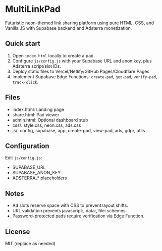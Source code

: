 # MultiLinkPad

Futuristic neon-themed link sharing platform using pure HTML, CSS, and Vanilla JS with Supabase backend and Adsterra monetization.

## Quick start
1. Open `index.html` locally to create a pad.
2. Configure `js/config.js` with your Supabase URL and anon key, plus Adsterra script/slot IDs.
3. Deploy static files to Vercel/Netlify/GitHub Pages/Cloudflare Pages.
4. Implement Supabase Edge Functions: `create-pad`, `get-pad`, `verify-pad`, `track-click`.

## Files
- index.html: Landing page
- share.html: Pad viewer
- admin.html: Optional dashboard stub
- css/: style.css, neon.css, ads.css
- js/: config, supabase, app, create-pad, view-pad, ads, gdpr, utils

## Configuration
Edit `js/config.js`:
- SUPABASE_URL
- SUPABASE_ANON_KEY
- ADSTERRA_* placeholders

## Notes
- Ad slots reserve space with CSS to prevent layout shifts.
- URL validation prevents javascript:, data:, file: schemes.
- Password-protected pads require verification via Edge Function.

## License
MIT (replace as needed)

